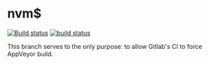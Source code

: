 # nvm$

[![Build status](https://ci.appveyor.com/api/projects/status/6o64oaxelmvrs25k/branch/master?svg=true)](https://ci.appveyor.com/project/ukoloff/nvms/branch/master)
[![build status](https://gitlab.com/ukoloff/nvms/badges/push/build.svg)](https://gitlab.com/ukoloff/nvms/commits/push)

This branch serves to the only purpose:
to allow Gitlab's CI to force AppVeyor build.

